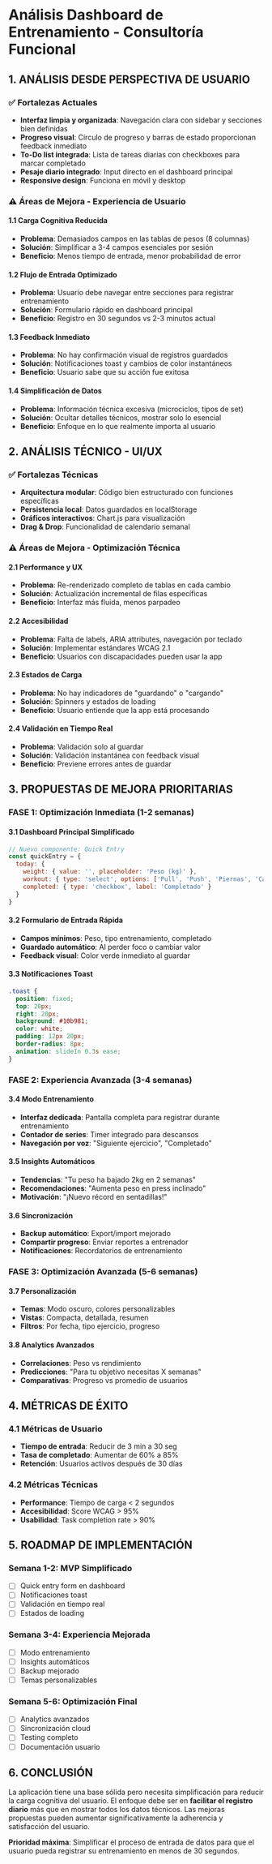 # Análisis Dashboard de Entrenamiento - Consultoría Funcional

## 1. ANÁLISIS DESDE PERSPECTIVA DE USUARIO

### ✅ **Fortalezas Actuales**
- **Interfaz limpia y organizada**: Navegación clara con sidebar y secciones bien definidas
- **Progreso visual**: Círculo de progreso y barras de estado proporcionan feedback inmediato
- **To-Do list integrada**: Lista de tareas diarias con checkboxes para marcar completado
- **Pesaje diario integrado**: Input directo en el dashboard principal
- **Responsive design**: Funciona en móvil y desktop

### ⚠️ **Áreas de Mejora - Experiencia de Usuario**

#### **1.1 Carga Cognitiva Reducida**
- **Problema**: Demasiados campos en las tablas de pesos (8 columnas)
- **Solución**: Simplificar a 3-4 campos esenciales por sesión
- **Beneficio**: Menos tiempo de entrada, menor probabilidad de error

#### **1.2 Flujo de Entrada Optimizado**
- **Problema**: Usuario debe navegar entre secciones para registrar entrenamiento
- **Solución**: Formulario rápido en dashboard principal
- **Beneficio**: Registro en 30 segundos vs 2-3 minutos actual

#### **1.3 Feedback Inmediato**
- **Problema**: No hay confirmación visual de registros guardados
- **Solución**: Notificaciones toast y cambios de color instantáneos
- **Beneficio**: Usuario sabe que su acción fue exitosa

#### **1.4 Simplificación de Datos**
- **Problema**: Información técnica excesiva (microciclos, tipos de set)
- **Solución**: Ocultar detalles técnicos, mostrar solo lo esencial
- **Beneficio**: Enfoque en lo que realmente importa al usuario

## 2. ANÁLISIS TÉCNICO - UI/UX

### ✅ **Fortalezas Técnicas**
- **Arquitectura modular**: Código bien estructurado con funciones específicas
- **Persistencia local**: Datos guardados en localStorage
- **Gráficos interactivos**: Chart.js para visualización
- **Drag & Drop**: Funcionalidad de calendario semanal

### ⚠️ **Áreas de Mejora - Optimización Técnica**

#### **2.1 Performance y UX**
- **Problema**: Re-renderizado completo de tablas en cada cambio
- **Solución**: Actualización incremental de filas específicas
- **Beneficio**: Interfaz más fluida, menos parpadeo

#### **2.2 Accesibilidad**
- **Problema**: Falta de labels, ARIA attributes, navegación por teclado
- **Solución**: Implementar estándares WCAG 2.1
- **Beneficio**: Usuarios con discapacidades pueden usar la app

#### **2.3 Estados de Carga**
- **Problema**: No hay indicadores de "guardando" o "cargando"
- **Solución**: Spinners y estados de loading
- **Beneficio**: Usuario entiende que la app está procesando

#### **2.4 Validación en Tiempo Real**
- **Problema**: Validación solo al guardar
- **Solución**: Validación instantánea con feedback visual
- **Beneficio**: Previene errores antes de guardar

## 3. PROPUESTAS DE MEJORA PRIORITARIAS

### **FASE 1: Optimización Inmediata (1-2 semanas)**

#### **3.1 Dashboard Principal Simplificado**
```javascript
// Nuevo componente: Quick Entry
const quickEntry = {
  today: {
    weight: { value: '', placeholder: 'Peso (kg)' },
    workout: { type: 'select', options: ['Pull', 'Push', 'Piernas', 'Cardio'] },
    completed: { type: 'checkbox', label: 'Completado' }
  }
}
```

#### **3.2 Formulario de Entrada Rápida**
- **Campos mínimos**: Peso, tipo entrenamiento, completado
- **Guardado automático**: Al perder foco o cambiar valor
- **Feedback visual**: Color verde inmediato al guardar

#### **3.3 Notificaciones Toast**
```css
.toast {
  position: fixed;
  top: 20px;
  right: 20px;
  background: #10b981;
  color: white;
  padding: 12px 20px;
  border-radius: 8px;
  animation: slideIn 0.3s ease;
}
```

### **FASE 2: Experiencia Avanzada (3-4 semanas)**

#### **3.4 Modo Entrenamiento**
- **Interfaz dedicada**: Pantalla completa para registrar durante entrenamiento
- **Contador de series**: Timer integrado para descansos
- **Navegación por voz**: "Siguiente ejercicio", "Completado"

#### **3.5 Insights Automáticos**
- **Tendencias**: "Tu peso ha bajado 2kg en 2 semanas"
- **Recomendaciones**: "Aumenta peso en press inclinado"
- **Motivación**: "¡Nuevo récord en sentadillas!"

#### **3.6 Sincronización**
- **Backup automático**: Export/import mejorado
- **Compartir progreso**: Enviar reportes a entrenador
- **Notificaciones**: Recordatorios de entrenamiento

### **FASE 3: Optimización Avanzada (5-6 semanas)**

#### **3.7 Personalización**
- **Temas**: Modo oscuro, colores personalizables
- **Vistas**: Compacta, detallada, resumen
- **Filtros**: Por fecha, tipo ejercicio, progreso

#### **3.8 Analytics Avanzados**
- **Correlaciones**: Peso vs rendimiento
- **Predicciones**: "Para tu objetivo necesitas X semanas"
- **Comparativas**: Progreso vs promedio de usuarios

## 4. MÉTRICAS DE ÉXITO

### **4.1 Métricas de Usuario**
- **Tiempo de entrada**: Reducir de 3 min a 30 seg
- **Tasa de completado**: Aumentar de 60% a 85%
- **Retención**: Usuarios activos después de 30 días

### **4.2 Métricas Técnicas**
- **Performance**: Tiempo de carga < 2 segundos
- **Accesibilidad**: Score WCAG > 95%
- **Usabilidad**: Task completion rate > 90%

## 5. ROADMAP DE IMPLEMENTACIÓN

### **Semana 1-2: MVP Simplificado**
- [ ] Quick entry form en dashboard
- [ ] Notificaciones toast
- [ ] Validación en tiempo real
- [ ] Estados de loading

### **Semana 3-4: Experiencia Mejorada**
- [ ] Modo entrenamiento
- [ ] Insights automáticos
- [ ] Backup mejorado
- [ ] Temas personalizables

### **Semana 5-6: Optimización Final**
- [ ] Analytics avanzados
- [ ] Sincronización cloud
- [ ] Testing completo
- [ ] Documentación usuario

## 6. CONCLUSIÓN

La aplicación tiene una base sólida pero necesita simplificación para reducir la carga cognitiva del usuario. El enfoque debe ser en **facilitar el registro diario** más que en mostrar todos los datos técnicos. Las mejoras propuestas pueden aumentar significativamente la adherencia y satisfacción del usuario.

**Prioridad máxima**: Simplificar el proceso de entrada de datos para que el usuario pueda registrar su entrenamiento en menos de 30 segundos.
